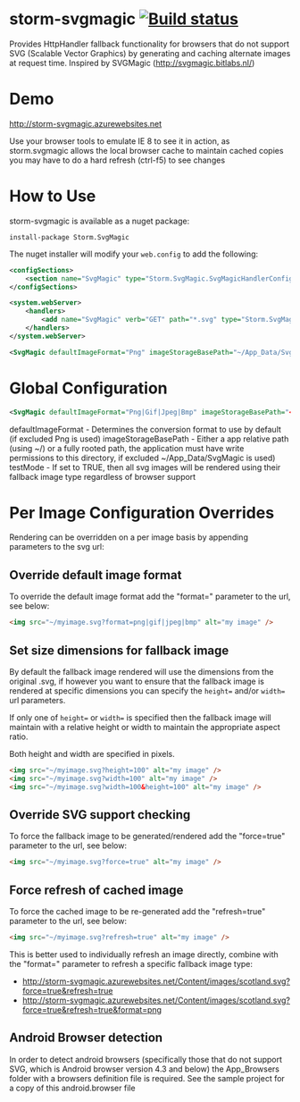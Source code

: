 storm-svgmagic [![Build status](https://ci.appveyor.com/api/projects/status/h2xekpp89e9x57b6/branch/master?svg=true)](https://ci.appveyor.com/project/StormID/storm-svgmagic/branch/master)
==============

Provides HttpHandler fallback functionality for browsers that do not support SVG (Scalable Vector Graphics) by generating and caching alternate images at request time.  Inspired by SVGMagic (http://svgmagic.bitlabs.nl/)

Demo
==============
http://storm-svgmagic.azurewebsites.net

Use your browser tools to emulate IE 8 to see it in action, as storm.svgmagic allows the local browser cache to maintain cached copies you may have to do a hard refresh (ctrl-f5) to see changes

How to Use
==========
storm-svgmagic is available as a nuget package:

`install-package Storm.SvgMagic`

The nuget installer will modify your `web.config` to add the following:

```xml
<configSections>
	<section name="SvgMagic" type="Storm.SvgMagic.SvgMagicHandlerConfigurationSection, Storm.SvgMagic"/>
</configSections>

<system.webServer>
	<handlers>
		<add name="SvgMagic" verb="GET" path="*.svg" type="Storm.SvgMagic.SvgMagicHandler, Storm.SvgMagic" />
	</handlers>
</system.webServer>

<SvgMagic defaultImageFormat="Png" imageStorageBasePath="~/App_Data/SvgMagic" testMode="false" />
```

Global Configuration
====================

```xml
<SvgMagic defaultImageFormat="Png|Gif|Jpeg|Bmp" imageStorageBasePath="<app relative or rooted path>" testMode="false|true" />
```

defaultImageFormat - Determines the conversion format to use by default (if excluded Png is used)
imageStorageBasePath - Either a app relative path (using ~/) or a fully rooted path, the application must have write permissions to this directory, if excluded ~/App_Data/SvgMagic is used)
testMode - If set to TRUE, then all svg images will be rendered using their fallback image type regardless of browser support

Per Image Configuration Overrides
=================================
Rendering can be overridden on a per image basis by appending parameters to the svg url:

Override default image format
-----------------------------
To override the default image format add the "format=" parameter to the url, see below:
```html
<img src="~/myimage.svg?format=png|gif|jpeg|bmp" alt="my image" />
```

Set size dimensions for fallback image
-----------------------------
By default the fallback image rendered will use the dimensions from the original .svg, if however you want to ensure that the fallback image is rendered at specific dimensions you can specify the `height=` and/or `width=` url parameters.

If only one of `height=` or `width=` is specified then the fallback image will maintain with a relative height or width to maintain the appropriate aspect ratio.

Both height and width are specified in pixels.
```html
<img src="~/myimage.svg?height=100" alt="my image" />
<img src="~/myimage.svg?width=100" alt="my image" />
<img src="~/myimage.svg?width=100&height=100" alt="my image" />
```

Override SVG support checking
-----------------------------
To force the fallback image to be generated/rendered add the "force=true" parameter to the url, see below:
```html
<img src="~/myimage.svg?force=true" alt="my image" />
```

Force refresh of cached image
-----------------------------
To force the cached image to be re-generated add the "refresh=true" parameter to the url, see below:
```html
<img src="~/myimage.svg?refresh=true" alt="my image" />
```
This is better used to individually refresh an image directly, combine with the "format=" parameter to refresh a specific fallback image type:

* http://storm-svgmagic.azurewebsites.net/Content/images/scotland.svg?force=true&refresh=true
* http://storm-svgmagic.azurewebsites.net/Content/images/scotland.svg?force=true&refresh=true&format=png

Android Browser detection
-------------------------
In order to detect android browsers (specifically those that do not support SVG, which is Android browser version 4.3 and below) the App_Browsers folder with a browsers definition file is required.  See the sample project for a copy of this android.browser file
